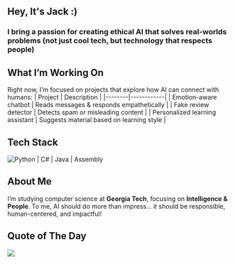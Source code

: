 ## Hey, It's Jack :)

### I bring a passion for creating **ethical AI that solves real-worlds problems** (not just cool tech, but technology that respects people)

## What I’m Working On  
Right now, I’m focused on projects that explore how AI can connect with humans:
| Project | Description |
|--------|------------|
| Emotion-aware chatbot | Reads messages & responds empathetically |
| Fake review detector  | Detects spam or misleading content |
| Personalized learning assistant | Suggests material based on learning style | 

## Tech Stack
![Python](https://img.shields.io/badge/Python-3670A0?style=for-the-badge&logo=python&logoColor=white) | C# | Java | Assembly  

## About Me  
I’m studying computer science at **Georgia Tech**, focusing on **Intelligence & People**. To me, AI should do more than impress... it should be responsible, human-centered, and impactful!

## Quote of The Day
![](https://quotes-github-readme.vercel.app/api?type=horizontal&theme=radical)


